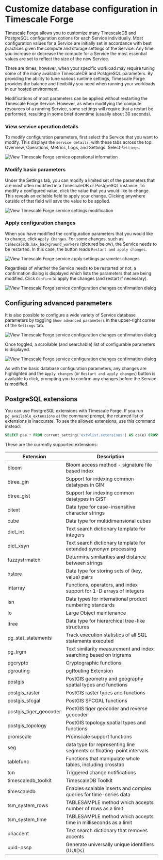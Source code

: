 # Customize database configuration in Timescale Forge
Timescale Forge allows you to customize many TimescaleDB and PostgreSQL
configuration options for each Service individually. Most configuration values
for a Service are initially set in accordance with best practices given the
compute and storage settings of the Service. Any time you increase or decrease
the compute for a Service the most essential values are set to reflect the size
of the new Service.

There are times, however, when your specific workload may require tuning some
of the many available TimescaleDB and PostgreSQL parameters. By providing the
ability to tune various runtime settings, Timescale Forge provides the balance
and flexibility you need when running your workloads in our hosted environment.

<highlight type="warning">
Modifications of most parameters can be applied without restarting
the Timescale Forge Service. However, as when modifying the compute resources
of a running Service, some settings will require that a restart be performed,
resulting in some brief downtime (usually about 30 seconds).
</highlight>

### View service operation details
To modify configuration parameters, first select the Service that you want to
modify. This displays the `service details`, with these tabs across the top:
Overview, Operations, Metrics, Logs, and Settings. Select `Settings`.

<img class="main-content__illustration" src="https://assets.iobeam.com/images/docs/forge_images/timescale-forge-service-settings-basic.png" alt="View Timescale Forge service operational information"/>

### Modify basic parameters
Under the Settings tab, you can modify a limited set of the parameters that
are most often modified in a TimescaleDB or PostgreSQL instance. To modify a
configured value, click the value that you would like to change. This reveals
an editable field to apply your change. Clicking anywhere outside of that field
will save the value to be applied.

<img class="main-content__illustration" src="https://assets.iobeam.com/images/docs/forge_images/timescale-forge-service-settings-modify.png" alt="View Timescale Forge service settings modification"/>

### Apply configuration changes
When you have modified the configuration parameters that you would
like to change, click `Apply Changes`. For some changes, such as
`timescaledb.max_background_workers` (pictured below), the Service needs to be
restarted. In this case, the button reads `Restart and apply changes`.

<img class="main-content__illustration" src="https://assets.iobeam.com/images/docs/forge_images/timescale-forge-service-settings-apply.png" alt="View Timescale Forge service apply settings parameter changes"/>

Regardless of whether the Service needs to be restarted or not, a confirmation
dialog is displayed which lists the parameters that are being modified. Click
`Confirm` to apply the changes (and restart if necessary).

<img class="main-content__illustration" src="https://assets.iobeam.com/images/docs/forge_images/timescale-forge-service-settings-confirm.png" alt="View Timescale Forge service configuration changes confirmation dialog"/>

## Configuring advanced parameters
It is also possible to configure a wide variety of Service database parameters
by toggling `Show advanced parameters` in the upper-right corner of the
`Settings` tab.

<img class="main-content__illustration" src="https://assets.iobeam.com/images/docs/forge_images/timescale-forge-service-settings-advanced.png" alt="View Timescale Forge service configuration changes confirmation dialog"/>

Once toggled, a scrollable (and searchable) list of configurable parameters is
displayed.

<img class="main-content__illustration" src="https://assets.iobeam.com/images/docs/forge_images/timescale-forge-service-settings-advanced-search.png" alt="View Timescale Forge service configuration changes confirmation dialog"/>

As with the basic database configuration parameters, any changes are highlighted
and the `Apply changes` (or `Restart and apply changes`) button is available to
click, prompting you to confirm any changes before the Service is modified.

## PostgreSQL extensions
You can use PostgreSQL extensions with Timescale Forge. If you run
`pg_available_extensions` at the command prompt, the returned list of extensions
is inaccurate. To see the allowed extensions, use this command instead:
```sql
SELECT pae.* FROM current_setting('extwlist.extensions') AS cs(e) CROSS JOIN regexp_split_to_table(e, ',') AS ext(allowed) JOIN pg_available_extensions AS pae ON (allowed=name) ORDER BY 1;
```
These are the currently supported extensions:

|Extension|Description|
|---|---|
|bloom|Bloom access method - signature file based index|
|btree_gin|Support for indexing common datatypes in GIN|
|btree_gist|Support for indexing common datatypes in GiST|
|citext|Data type for case-insensitive character strings|
|cube|Data type for multidimensional cubes|
|dict_int|Text search dictionary template for integers|
|dict_xsyn|Text search dictionary template for extended synonym processing|
|fuzzystrmatch|Determine similarities and distance between strings|
|hstore|Data type for storing sets of (key, value) pairs|
|intarray|Functions, operators, and index support for 1-D arrays of integers|
|isn|Data types for international product numbering standards|
|lo|Large Object maintenance|
|ltree|Data type for hierarchical tree-like structures|
|pg_stat_statements|Track execution statistics of all SQL statements executed|
|pg_trgm|Text similarity measurement and index searching based on trigrams|
|pgcrypto|Cryptographic functions|
|pgrouting|pgRouting Extension|
|postgis|PostGIS geometry and geography spatial types and functions|
|postgis_raster|PostGIS raster types and functions|
|postgis_sfcgal|PostGIS SFCGAL functions|
|postgis_tiger_geocoder|PostGIS tiger geocoder and reverse geocoder|
|postgis_topology|PostGIS topology spatial types and functions|
|promscale|Promscale support functions|
|seg|data type for representing line segments or floating-point intervals|
|tablefunc|Functions that manipulate whole tables, including crosstab|
|tcn|Triggered change notifications|
|timescaledb_toolkit|TimescaleDB Toolkit|
|timescaledb|Enables scalable inserts and complex queries for time-series data|
|tsm_system_rows|TABLESAMPLE method which accepts number of rows as a limit|
|tsm_system_time|TABLESAMPLE method which accepts time in milliseconds as a limit|
|unaccent|Text search dictionary that removes accents|
|uuid-ossp|Generate universally unique identifiers (UUIDs)|
